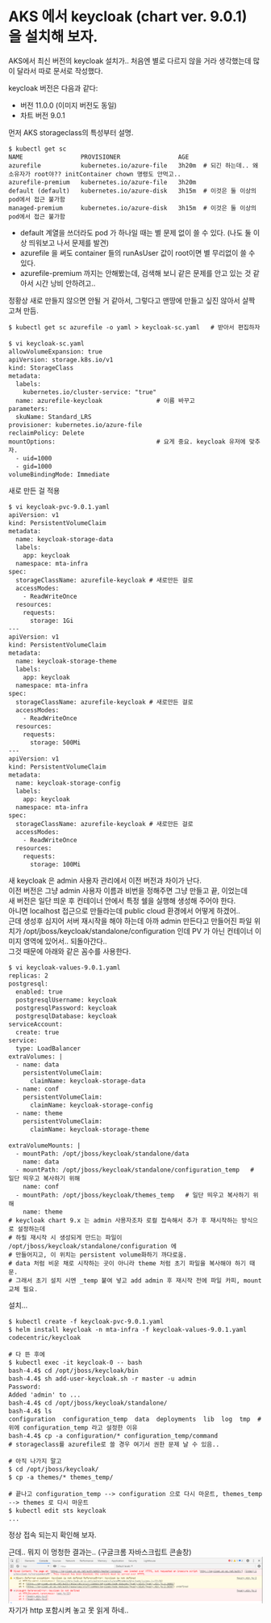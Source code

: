 # AKS 에서 keycloak (chart ver. 9.0.1) 을 설치해 보자.

AKS에서 최신 버전의 keycloak 설치가..
처음엔 별로 다르지 않을 거라 생각했는데 많이 달라서 따로 문서로 작성했다.

keycloak 버전은 다음과 같다:
- 버전 11.0.0 (이미지 버전도 동일)
- 차트 버전 9.0.1


먼저 AKS storageclass의 특성부터 설명.
```
$ kubectl get sc
NAME                PROVISIONER                AGE
azurefile           kubernetes.io/azure-file   3h20m  # 되긴 하는데.. 왜 소유자가 root야?? initContainer chown 명령도 안먹고..
azurefile-premium   kubernetes.io/azure-file   3h20m
default (default)   kubernetes.io/azure-disk   3h15m  # 이것은 둘 이상의 pod에서 접근 불가함
managed-premium     kubernetes.io/azure-disk   3h15m  # 이것은 둘 이상의 pod에서 접근 불가함
```
- default 계열을 쓰더라도 pod 가 하나일 때는 별 문제 없이 쓸 수 있다. (나도 둘 이상 띄워보고 나서 문제를 발견)
- azurefile 을 써도 container 들의 runAsUser 값이 root이면 별 무리없이 쓸 수 있다.
- azurefile-premium 까지는 안해봤는데, 검색해 보니 같은 문제를 안고 있는 것 같아서 시간 낭비 안하려고..

정황상 새로 만들지 않으면 안될 거 같아서, 그렇다고 맨땅에 만들고 싶진 않아서 살짝 고쳐 만듬.
```
$ kubectl get sc azurefile -o yaml > keycloak-sc.yaml   # 받아서 편집하자

$ vi keycloak-sc.yaml
allowVolumeExpansion: true
apiVersion: storage.k8s.io/v1
kind: StorageClass
metadata:
  labels:
    kubernetes.io/cluster-service: "true"
  name: azurefile-keycloak               # 이름 바꾸고
parameters:
  skuName: Standard_LRS
provisioner: kubernetes.io/azure-file
reclaimPolicy: Delete
mountOptions:                            # 요게 중요. keycloak 유저에 맞추자.
  - uid=1000
  - gid=1000
volumeBindingMode: Immediate
```

새로 만든 걸 적용
```
$ vi keycloak-pvc-9.0.1.yaml
apiVersion: v1
kind: PersistentVolumeClaim
metadata:
  name: keycloak-storage-data
  labels:
    app: keycloak
  namespace: mta-infra
spec:
  storageClassName: azurefile-keycloak # 새로만든 걸로
  accessModes:
    - ReadWriteOnce
  resources:
    requests:
      storage: 1Gi
---
apiVersion: v1
kind: PersistentVolumeClaim
metadata:
  name: keycloak-storage-theme
  labels:
    app: keycloak
  namespace: mta-infra
spec:
  storageClassName: azurefile-keycloak # 새로만든 걸로
  accessModes:
    - ReadWriteOnce
  resources:
    requests:
      storage: 500Mi
---
apiVersion: v1
kind: PersistentVolumeClaim
metadata:
  name: keycloak-storage-config
  labels:
    app: keycloak
  namespace: mta-infra
spec:
  storageClassName: azurefile-keycloak # 새로만든 걸로
  accessModes:
    - ReadWriteOnce
  resources:
    requests:
      storage: 100Mi
```

새 keycloak 은 admin 사용자 관리에서 이전 버전과 차이가 난다.   <br>
이전 버전은 그냥 admin 사용자 이름과 비번을 정해주면 그냥 만들고 끝, 이었는데   <br>
새 버전은 일단 띄운 후 컨테이너 안에서 특정 쉘을 실행해 생성해 주어야 한다. <br>
아니면 localhost 접근으로 만들라는데 public cloud 환경에서 어떻게 하겠어.. <br>
근데 생성후 심지어 서버 재시작을 해야 하는데 아까 admin 만든다고 만들어진 파일 위치가 
/opt/jboss/keycloak/standalone/configuration 인데 PV 가 아닌 컨테이너 이미지 영역에 있어서.. 되돌아간다.. <br>
그것 때문에 아래와 같은 꼼수를 사용한다.

```
$ vi keycloak-values-9.0.1.yaml
replicas: 2
postgresql:
  enabled: true
  postgresqlUsername: keycloak
  postgresqlPassword: keycloak
  postgresqlDatabase: keycloak
serviceAccount:
  create: true
service:
  type: LoadBalancer
extraVolumes: |
  - name: data
    persistentVolumeClaim:
      claimName: keycloak-storage-data
  - name: conf
    persistentVolumeClaim:
      claimName: keycloak-storage-config
  - name: theme
    persistentVolumeClaim:
      claimName: keycloak-storage-theme

extraVolumeMounts: |
  - mountPath: /opt/jboss/keycloak/standalone/data
    name: data
  - mountPath: /opt/jboss/keycloak/standalone/configuration_temp   # 일단 띄우고 복사하기 위해
    name: conf
  - mountPath: /opt/jboss/keycloak/themes_temp   # 일단 띄우고 복사하기 위해
    name: theme
# keycloak chart 9.x 는 admin 사용자조차 로컬 접속해서 추가 후 재시작하는 방식으로 설정하는데
# 하필 재시작 시 생성되게 만드는 파일이 /opt/jboss/keycloak/standalone/configuration 에
# 만들어지고, 이 위치는 persistent volume화하기 까다로움.
# data 처럼 비운 채로 시작하는 곳이 아니라 theme 처럼 초기 파일을 복사해야 하기 때문.
# 그래서 초기 설치 시엔 _temp 붙여 넣고 add admin 후 재시작 전에 파일 카피, mount 교체 필요.
```

설치...
```
$ kubectl create -f keycloak-pvc-9.0.1.yaml
$ helm install keycloak -n mta-infra -f keycloak-values-9.0.1.yaml codecentric/keycloak

# 다 뜬 후에
$ kubectl exec -it keycloak-0 -- bash
bash-4.4$ cd /opt/jboss/keycloak/bin
bash-4.4$ sh add-user-keycloak.sh -r master -u admin
Password:
Added 'admin' to ...
bash-4.4$ cd /opt/jboss/keycloak/standalone/
bash-4.4$ ls
configuration  configuration_temp  data  deployments  lib  log  tmp  # 위에 configuration_temp 라고 설정한 이유
bash-4.4$ cp -a configuration/* configuration_temp/command
# storageclass를 azurefile로 쓸 경우 여기서 권한 문제 날 수 있음..

# 아직 나가지 말고
$ cd /opt/jboss/keycloak/
$ cp -a themes/* themes_temp/

# 끝나고 configuration_temp --> configuration 으로 다시 마운트, themes_temp --> themes 로 다시 마운트
$ kubectl edit sts keycloak
...
```

정상 접속 되는지 확인해 보자.

근데.. 뭐지 이 멍청한 결과는..
(구글크롬 자바스크립트 콘솔창)
![구글크롬_자바스크립트_콘솔창](https://github.com/anabaral/azure-etude/blob/master/img/keycloak_error_https.png?raw=true)
자기가 http 포함시켜 놓고 못 읽게 하네..
